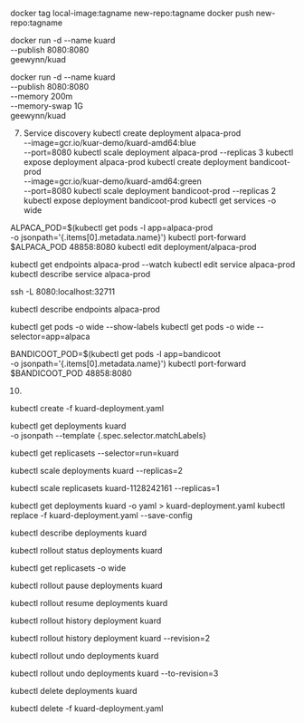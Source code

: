 docker tag local-image:tagname new-repo:tagname
docker push new-repo:tagname

docker run -d --name kuard \
  --publish 8080:8080 \
  geewynn/kuad


docker run -d --name kuard \
  --publish 8080:8080 \
  --memory 200m \
  --memory-swap 1G \
  geewynn/kuad

7. Service discovery
kubectl create deployment alpaca-prod \
  --image=gcr.io/kuar-demo/kuard-amd64:blue \
  --port=8080
kubectl scale deployment alpaca-prod --replicas 3
kubectl expose deployment alpaca-prod
kubectl create deployment bandicoot-prod \
  --image=gcr.io/kuar-demo/kuard-amd64:green \
  --port=8080
kubectl scale deployment bandicoot-prod --replicas 2
kubectl expose deployment bandicoot-prod
kubectl get services -o wide

ALPACA_POD=$(kubectl get pods -l app=alpaca-prod \
    -o jsonpath='{.items[0].metadata.name}')
kubectl port-forward $ALPACA_POD 48858:8080
kubectl edit deployment/alpaca-prod

kubectl get endpoints alpaca-prod --watch
kubectl edit service alpaca-prod
kubectl describe service alpaca-prod

ssh <node> -L 8080:localhost:32711

kubectl describe endpoints alpaca-prod

kubectl get pods -o wide --show-labels
kubectl get pods -o wide --selector=app=alpaca

BANDICOOT_POD=$(kubectl get pods -l app=bandicoot \
    -o jsonpath='{.items[0].metadata.name}')
kubectl port-forward $BANDICOOT_POD 48858:8080


10. 

kubectl create -f kuard-deployment.yaml

kubectl get deployments kuard \
  -o jsonpath --template {.spec.selector.matchLabels}

kubectl get replicasets --selector=run=kuard

kubectl scale deployments kuard --replicas=2

kubectl scale replicasets kuard-1128242161 --replicas=1

kubectl get deployments kuard -o yaml > kuard-deployment.yaml
kubectl replace -f kuard-deployment.yaml --save-config

kubectl describe deployments kuard

kubectl rollout status deployments kuard

kubectl get replicasets -o wide

kubectl rollout pause deployments kuard

kubectl rollout resume deployments kuard

kubectl rollout history deployment kuard

kubectl rollout history deployment kuard --revision=2

kubectl rollout undo deployments kuard

kubectl rollout undo deployments kuard --to-revision=3

kubectl delete deployments kuard

kubectl delete -f kuard-deployment.yaml